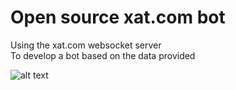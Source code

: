 # Open source xat.com bot
Using the xat.com websocket server\
To develop a bot based on the data provided

![alt text](https://i.imgur.com/CIwYp3l.png)
